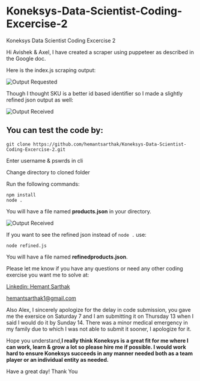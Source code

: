 # Koneksys-Data-Scientist-Coding-Excercise-2
Koneksys Data Scientist Coding Excercise 2

Hi Avishek & Axel, I have created a scraper using puppeteer as described in the Google doc.

Here is the index.js scraping output:

![Output Requested](https://i.imgur.com/xT9v8WH.jpg)

Though I thought SKU is a better id based identifier so I made a slightly refined json output as well:


![Output Received](https://i.imgur.com/fYI26Lw.jpg)


## You can test the code by:
```
git clone https://github.com/hemantsarthak/Koneksys-Data-Scientist-Coding-Excercise-2.git 
```
Enter username & pswrds in cli

Change directory to cloned folder

Run the following commands:
```
npm install
node .
```
You will have a file named **products.json** in your directory.

![Output Received](https://i.imgur.com/AcsQahp.png)

If you want to see the refined json instead of ```node .``` use:
```
node refined.js
```
You will have a file named **refinedproducts.json**.

Please let me know if you have any questions or need any other coding exercise you want me to solve at:

[Linkedin: Hemant Sarthak](https://www.linkedin.com/in/hemant-sarthak/)

[hemantsarthak1@gmail.com](mailto:hemantsarthak1@gmail.com)

Also Alex, I sincerely apologize for the delay in code submission, you gave me the exersice on Saturday 7 and I am submitting it on Thursday 13 when I said I would do it by Sunday 14. There was a minor medical emergency in my family due to which I was not able to submit it sooner, I apologize for it.

Hope you understand,**I really think Koneksys is a great fit for me where I can work, learn & grow a lot so please hire me if possible. I would work hard to ensure Koneksys succeeds in any manner needed both as a team player or an individual entity as needed.**

Have a great day!
Thank You
